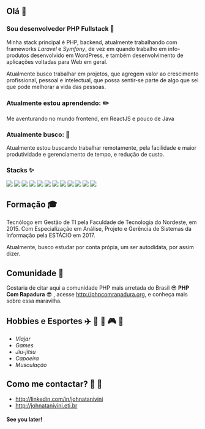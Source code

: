 ## Olá 👋

<!--
**johnatanivini/Johnatanivini** is a ✨ _special_ ✨ repository because its `README.md` (this file) appears on your GitHub profile.

Here are some ideas to get you started:

- 🔭 I’m currently working on ...
- 🌱 I’m currently learning ...
- 👯 I’m looking to collaborate on ...
- 🤔 I’m looking for help with ...
- 💬 Ask me about ...
- 📫 How to reach me: ...
- 😄 Pronouns: ...
- ⚡ Fun fact: ...
-->

### Sou desenvolvedor PHP Fullstack :elephant:

Minha stack  principal é PHP, backend, atualmente trabalhando com frameworks _Laravel_ e _Symfony_, de vez em quando trabalho em info-produtos desenvolvido em WordPress, e também desenvolvimento de aplicações voltadas para Web em geral.

Atualmente busco trabalhar em projetos, que agregem valor ao crescimento profissional, pessoal e intelectual, que possa sentir-se parte de algo que sei que pode melhorar a vida das pessoas.

### Atualmente estou aprendendo: :pencil2:

Me aventurando no mundo frontend, em ReactJS e pouco de Java

### Atualmente busco: :running:

Atualmente estou buscando trabalhar remotamente, pela facilidade e maior produtividade e gerenciamento de tempo, e redução de custo.

### Stacks :sparkles:

![](https://img.shields.io/badge/code-PHP-informational?style=flat&logo=php&logoColor=blue&color=blue)
![](https://img.shields.io/badge/code-Javascript-informational?style=flat&logo=JavaScript&logoColor=blue&color=yellow)
![](https://img.shields.io/badge/code-Mysql-informational?style=flat&logo=mysql&logoColor=blue&color=2bbc8a)
![](https://img.shields.io/badge/code-PostgreSQL-informational?style=flat&logo=postgresql&logoColor=blue&color=2bbc8a)
![](https://img.shields.io/badge/code-Java-informational?style=flat&logo=java&logoColor=blue&color=2bbc8a)
![](https://img.shields.io/badge/tool-Laravel-informational?style=flat&logo=laravel&logoColor=blue&color=orange)
![](https://img.shields.io/badge/tool-Docker-informational?style=flat&logo=docker&logoColor=blue&color=blue)
![](https://img.shields.io/badge/os-Ubuntu-informational?style=flat&logo=ubuntu&logoColor=blue&color=2bbc8a)
![](https://img.shields.io/badge/os-ReactJs-informational?style=flat&logo=react&logoColor=blue&color=blue)
![](https://img.shields.io/badge/os-VSCode-informational?style=flat&logo=visualstudiocode&logoColor=blue&color=2bbc8a)
![](https://img.shields.io/badge/os-IntelliJ%20Idea-informational?style=flat&logo=intellijidea&logoColor=blue&color=2bbc8a)
![](https://img.shields.io/badge/code-css3-informational?style=flat&logo=css3&logoColor=pink&color=f8498a)

## Formação :mortar_board:

Tecnólogo em Gestão de TI pela Faculdade de Tecnologia do Nordeste, em 2015.
Com Especialização em Análise, Projeto e Gerência de Sistemas da Informação pela ESTÁCIO em 2017.

Atualmente, busco estudar por conta própia, um ser autodidata, por assim dizer.

## Comunidade :grimacing:

Gostaria de citar aqui a comunidade PHP mais arretada do Brasil :sunglasses: **PHP Com Rapadura** :sunglasses: , acesse http://phpcomrapadura.org, e conheça mais sobre essa maravilha.

## Hobbies e Esportes :airplane: :deciduous_tree: :car: :video_game: :muscle:

- _Viajar_
- _Games_
- _Jiu-jitsu_
- _Capoeira_
- _Musculação_

##  Como me contactar? :email: :link:

- http://linkedin.com/in/johnatanivini
- http://johnatanivini.eti.br


#### See you later!





